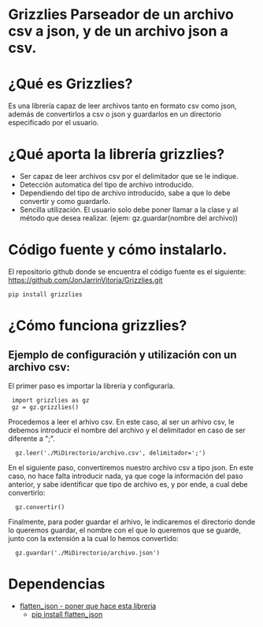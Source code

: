 # Grizzlies   Parseador de un archivo csv a json, y de un archivo json a csv.
# ¿Qué es Grizzlies?
Es una librería capaz de leer archivos tanto en formato csv como json, además de convertirlos a csv o json y guardarlos en un directorio especificado por el usuario.
# ¿Qué aporta la librería grizzlies?
* Ser capaz de leer archivos csv por el delimitador que se le indique.
* Detección automatica del tipo de archivo introducido.
* Dependiendo del tipo de archivo introducido, sabe a que lo debe convertir y como guardarlo.
* Sencilla utilización. El usuario solo debe poner llamar a la clase y al método que desea realizar. (ejem: gz.guardar(nombre del archivo))
# Código fuente y cómo instalarlo.
El repositorio github donde se encuentra el código fuente es el siguiente:
https://github.com/JonJarrinVitoria/Grizzlies.git
```
pip install grizzlies
```
# ¿Cómo funciona grizzlies?
## Ejemplo de configuración y utilización con un archivo csv:

El primer paso es importar la librería y configurarla.
```
 import grizzlies as gz
 gz = gz.grizzlies()
```
Procedemos a leer el arhivo csv. En este caso, al ser un arhivo csv, le debemos introducir el nombre del archivo y el delimitador en caso de ser diferente a ";".
```
  gz.leer('./MiDirectorio/archivo.csv', delimitador=';')
```
En el siguiente paso, convertiremos nuestro archivo csv a tipo json. En este caso, no hace falta introducir nada, ya que coge la información del paso anterior, y sabe identificar que tipo de archivo es, y por ende, a cual debe convertirlo:
```
  gz.convertir()
```
Finalmente, para poder guardar el arhivo, le indicaremos el directorio donde lo queremos guardar, el nombre con el que lo queremos que se guarde, junto con la extensión a la cual lo hemos convertido:
```
  gz.guardar('./MiDirectorio/archivo.json')
```
# Dependencias
* [flatten_json - poner que hace esta libreria]()
  - [pip install flatten_json](https://pypi.org/project/flatten-json/)
